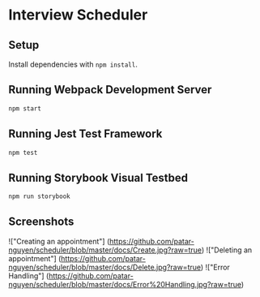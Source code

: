 # Interview Scheduler

## Setup

Install dependencies with `npm install`.

## Running Webpack Development Server

```sh
npm start
```

## Running Jest Test Framework

```sh
npm test
```

## Running Storybook Visual Testbed

```sh
npm run storybook
```
## Screenshots
!["Creating an appointment"] (https://github.com/patar-nguyen/scheduler/blob/master/docs/Create.jpg?raw=true)
!["Deleting an appointment"] (https://github.com/patar-nguyen/scheduler/blob/master/docs/Delete.jpg?raw=true)
!["Error Handling"] (https://github.com/patar-nguyen/scheduler/blob/master/docs/Error%20Handling.jpg?raw=true)
